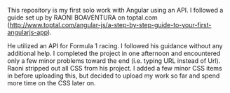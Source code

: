 This repository is my first solo work with Angular using an API. I followed a guide set up by RAONI BOAVENTURA on toptal.com (http://www.toptal.com/angular-js/a-step-by-step-guide-to-your-first-angularjs-app).

He utilized an API for Formula 1 racing. I followed his guidance without any additional help. I completed the project in one afternoon and encountered only a few minor problems toward the end (i.e. typing URL instead of Url). Raoni stripped out all CSS from his project. I added a few minor CSS items in before uploading this, but decided to upload my work so far and spend more time on the CSS later on.
